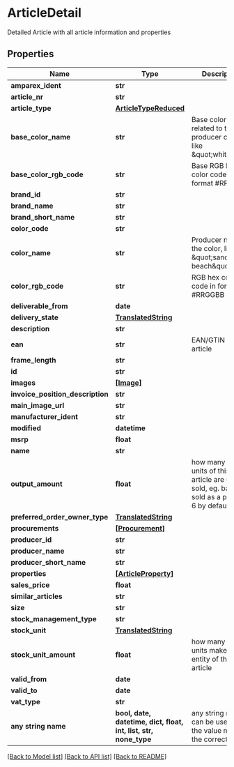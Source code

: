 # ArticleDetail

Detailed Article with all article information and properties

## Properties
Name | Type | Description | Notes
------------ | ------------- | ------------- | -------------
**amparex_ident** | **str** |  | [optional] 
**article_nr** | **str** |  | [optional] 
**article_type** | [**ArticleTypeReduced**](ArticleTypeReduced.md) |  | [optional] 
**base_color_name** | **str** | Base color, related to the producer color, like \&quot;white\&quot; | [optional] 
**base_color_rgb_code** | **str** | Base RGB hex color code in format #RRGGBB | [optional] 
**brand_id** | **str** |  | [optional] 
**brand_name** | **str** |  | [optional] 
**brand_short_name** | **str** |  | [optional] 
**color_code** | **str** |  | [optional] 
**color_name** | **str** | Producer name of the color, like \&quot;sandy beach\&quot; | [optional] 
**color_rgb_code** | **str** | RGB hex color code in format #RRGGBB | [optional] 
**deliverable_from** | **date** |  | [optional] 
**delivery_state** | [**TranslatedString**](TranslatedString.md) |  | [optional] 
**description** | **str** |  | [optional] 
**ean** | **str** | EAN/GTIN of the article | [optional] 
**frame_length** | **str** |  | [optional] 
**id** | **str** |  | [optional] 
**images** | [**[Image]**](Image.md) |  | [optional] 
**invoice_position_description** | **str** |  | [optional] 
**main_image_url** | **str** |  | [optional] 
**manufacturer_ident** | **str** |  | [optional] 
**modified** | **datetime** |  | [optional] 
**msrp** | **float** |  | [optional] 
**name** | **str** |  | [optional] 
**output_amount** | **float** | how many stock units of this article are usually sold, eg. batteries sold as a pack of 6 by default | [optional] 
**preferred_order_owner_type** | [**TranslatedString**](TranslatedString.md) |  | [optional] 
**procurements** | [**[Procurement]**](Procurement.md) |  | [optional] 
**producer_id** | **str** |  | [optional] 
**producer_name** | **str** |  | [optional] 
**producer_short_name** | **str** |  | [optional] 
**properties** | [**[ArticleProperty]**](ArticleProperty.md) |  | [optional] 
**sales_price** | **float** |  | [optional] 
**similar_articles** | **str** |  | [optional] 
**size** | **str** |  | [optional] 
**stock_management_type** | **str** |  | [optional] 
**stock_unit** | [**TranslatedString**](TranslatedString.md) |  | [optional] 
**stock_unit_amount** | **float** | how many stock units make up one entity of this article | [optional] 
**valid_from** | **date** |  | [optional] 
**valid_to** | **date** |  | [optional] 
**vat_type** | **str** |  | [optional] 
**any string name** | **bool, date, datetime, dict, float, int, list, str, none_type** | any string name can be used but the value must be the correct type | [optional]

[[Back to Model list]](../README.md#documentation-for-models) [[Back to API list]](../README.md#documentation-for-api-endpoints) [[Back to README]](../README.md)


